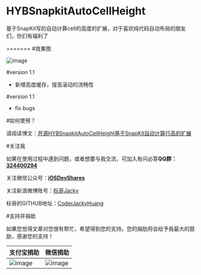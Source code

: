 # HYBSnapkitAutoCellHeight
基于SnapKit写的自动计算cell的高度的扩展，对于喜欢纯代码自动布局的朋友们，你们有福利了


=======
#效果图

![image](http://www.henishuo.com/wp-content/uploads/2016/01/snapkitcellheight.gif)

#version 1.1

* 新增高度缓存，提高滚动的流畅性

#version 1.1

* fix bugs

#如何使用？

请阅读博文：[开源HYBSnapkitAutoCellHeight基于SnapKit自动计算行高的扩展](http://www.henishuo.com/snapkit-auto-cell-height/)

#关注我


如果在使用过程中遇到问题，或者想要与我交流，可加入有问必答**QQ群：[324400294]()**

关注微信公众号：[**iOSDevShares**]()

关注新浪微博账号：[标哥Jacky](http://weibo.com/u/5384637337)

标哥的GITHUB地址：[CoderJackyHuang](https://github.com/CoderJackyHuang)

#支持并捐助


如果您觉得文章对您很有帮忙，希望得到您的支持。您的捐肋将会给予我最大的鼓励，感谢您的支持！

支付宝捐助      | 微信捐助
------------- | -------------
![image](http://www.henishuo.com/wp-content/uploads/2015/12/alipay-e1451124478416.jpg) | ![image](http://www.henishuo.com/wp-content/uploads/2015/12/weixin.jpg)

